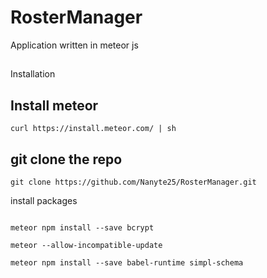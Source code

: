# RosterManager
Application written in meteor js 

##
Installation


## Install meteor


```
curl https://install.meteor.com/ | sh

```



## git clone the repo

```
git clone https://github.com/Nanyte25/RosterManager.git

```


install packages

```

meteor npm install --save bcrypt

meteor --allow-incompatible-update

meteor npm install --save babel-runtime simpl-schema


```
